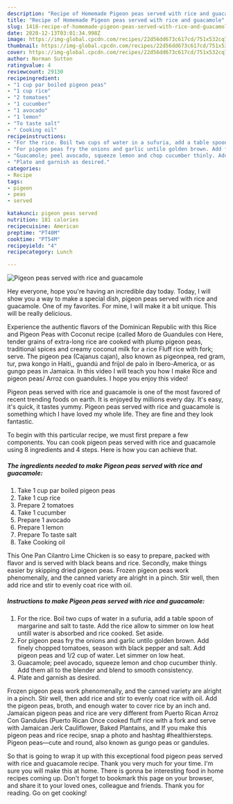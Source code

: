 ```yaml
---
description: "Recipe of Homemade Pigeon peas served with rice and guacamole"
title: "Recipe of Homemade Pigeon peas served with rice and guacamole"
slug: 1418-recipe-of-homemade-pigeon-peas-served-with-rice-and-guacamole
date: 2020-12-13T03:01:34.998Z
image: https://img-global.cpcdn.com/recipes/22d56dd673c617cd/751x532cq70/pigeon-peas-served-with-rice-and-guacamole-recipe-main-photo.jpg
thumbnail: https://img-global.cpcdn.com/recipes/22d56dd673c617cd/751x532cq70/pigeon-peas-served-with-rice-and-guacamole-recipe-main-photo.jpg
cover: https://img-global.cpcdn.com/recipes/22d56dd673c617cd/751x532cq70/pigeon-peas-served-with-rice-and-guacamole-recipe-main-photo.jpg
author: Norman Sutton
ratingvalue: 4
reviewcount: 29130
recipeingredient:
- "1 cup par boiled pigeon peas"
- "1 cup rice"
- "2 tomatoes"
- "1 cucumber"
- "1 avocado"
- "1 lemon"
- "To taste salt"
- " Cooking oil"
recipeinstructions:
- "For the rice. Boil two cups of water in a sufuria, add a table spoon of margarine and salt to taste. Add the rice allow to simmer on low heat untill water is absorbed and rice cooked. Set aside."
- "For pigeon peas fry the onions and garlic untilo golden brown. Add finely chopped tomatoes, season with black pepper and salt. Add pigeon peas and 1/2 cup of water. Let simmer on low heat."
- "Guacamole; peel avocado, squeeze lemon and chop cucumber thinly. Add them all to the blender and blend to smooth consistency."
- "Plate and garnish as desired."
categories:
- Recipe
tags:
- pigeon
- peas
- served

katakunci: pigeon peas served 
nutrition: 181 calories
recipecuisine: American
preptime: "PT40M"
cooktime: "PT54M"
recipeyield: "4"
recipecategory: Lunch

---
```



![Pigeon peas served with rice and guacamole](https://img-global.cpcdn.com/recipes/22d56dd673c617cd/751x532cq70/pigeon-peas-served-with-rice-and-guacamole-recipe-main-photo.jpg)

Hey everyone, hope you're having an incredible day today. Today, I will show you a way to make a special dish, pigeon peas served with rice and guacamole. One of my favorites. For mine, I will make it a bit unique. This will be really delicious.

Experience the authentic flavors of the Dominican Republic with this Rice and Pigeon Peas with Coconut recipe (called Moro de Guandules con Here, tender grains of extra-long rice are cooked with plump pigeon peas, traditional spices and creamy coconut milk for a rice Fluff rice with fork; serve. The pigeon pea (Cajanus cajan), also known as pigeonpea, red gram, tur, pwa kongo in Haiti,, guandú and frijol de palo in Ibero-America, or as gungo peas in Jamaica. In this video I will teach you how I make Rice and pigeon peas/ Arroz con guandules. I hope you enjoy this video!

Pigeon peas served with rice and guacamole is one of the most favored of recent trending foods on earth. It is enjoyed by millions every day. It's easy, it's quick, it tastes yummy. Pigeon peas served with rice and guacamole is something which I have loved my whole life. They are fine and they look fantastic.


To begin with this particular recipe, we must first prepare a few components. You can cook pigeon peas served with rice and guacamole using 8 ingredients and 4 steps. Here is how you can achieve that.

<!--inarticleads1-->

##### The ingredients needed to make Pigeon peas served with rice and guacamole:

1. Take 1 cup par boiled pigeon peas
1. Take 1 cup rice
1. Prepare 2 tomatoes
1. Take 1 cucumber
1. Prepare 1 avocado
1. Prepare 1 lemon
1. Prepare To taste salt
1. Take  Cooking oil


This One Pan Cilantro Lime Chicken is so easy to prepare, packed with flavor and is served with black beans and rice. Secondly, make things easier by skipping dried pigeon peas. Frozen pigeon peas work phenomenally, and the canned variety are alright in a pinch. Stir well, then add rice and stir to evenly coat rice with oil. 

<!--inarticleads2-->

##### Instructions to make Pigeon peas served with rice and guacamole:

1. For the rice. Boil two cups of water in a sufuria, add a table spoon of margarine and salt to taste. Add the rice allow to simmer on low heat untill water is absorbed and rice cooked. Set aside.
1. For pigeon peas fry the onions and garlic untilo golden brown. Add finely chopped tomatoes, season with black pepper and salt. Add pigeon peas and 1/2 cup of water. Let simmer on low heat.
1. Guacamole; peel avocado, squeeze lemon and chop cucumber thinly. Add them all to the blender and blend to smooth consistency.
1. Plate and garnish as desired.


Frozen pigeon peas work phenomenally, and the canned variety are alright in a pinch. Stir well, then add rice and stir to evenly coat rice with oil. Add the pigeon peas, broth, and enough water to cover rice by an inch and. Jamaican pigeon peas and rice are very different from Puerto Rican Arroz Con Gandules (Puerto Rican Once cooked fluff rice with a fork and serve with Jamaican Jerk Cauliflower, Baked Plantains, and If you make this pigeon peas and rice recipe, snap a photo and hashtag #healthiersteps. Pigeon peas—cute and round, also known as gungo peas or gandules. 

So that is going to wrap it up with this exceptional food pigeon peas served with rice and guacamole recipe. Thank you very much for your time. I'm sure you will make this at home. There is gonna be interesting food in home recipes coming up. Don't forget to bookmark this page on your browser, and share it to your loved ones, colleague and friends. Thank you for reading. Go on get cooking!
